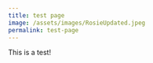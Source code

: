 ```yaml
---
title: test page
image: /assets/images/RosieUpdated.jpeg
permalink: test-page
---
```

T﻿his is a test!